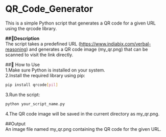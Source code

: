 # QR_Code_Generator<br>
This is a simple Python script that generates a QR code for a given URL using the qrcode library.

<b>##📌Description<br></b>
The script takes a predefined URL (https://www.indiabix.com/verbal-reasoning) and generates a QR code image (my_qr.png) that can be scanned to visit the link directly.

##🚀 How to Use<br>
1.Make sure Python is installed on your system.<br>
2.Install the required library using pip:
```bash
pip install qrcode[pil] 
```
3.Run the script:
```bash
python your_script_name.py
```
4.The QR code image will be saved in the current directory as my_qr.png.

##Output<br>
An image file named my_qr.png containing the QR code for the given URL.



